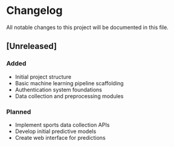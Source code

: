 # Changelog
All notable changes to this project will be documented in this file.

## [Unreleased]
### Added
- Initial project structure
- Basic machine learning pipeline scaffolding
- Authentication system foundations
- Data collection and preprocessing modules

### Planned
- Implement sports data collection APIs
- Develop initial predictive models
- Create web interface for predictions